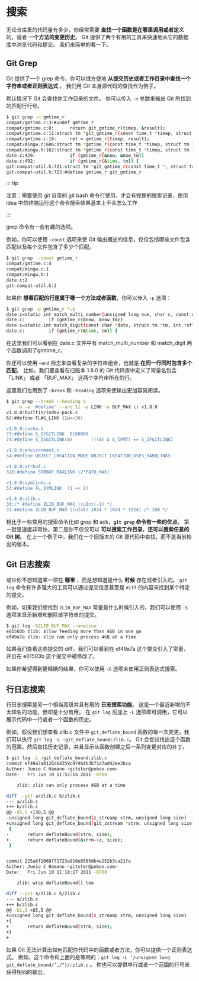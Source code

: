 # 搜索

无论仓库里的代码量有多少，你经常需要 **查找一个函数是在哪里调用或者定义** 的，或者 **一个方法的变更历史**。 Git 提供了两个有用的工具来快速地从它的数据库中浏览代码和提交。 我们来简单的看一下。

## Git Grep

Git 提供了一个 grep 命令，你可以很方便地 **从提交历史或者工作目录中查找一个字符串或者正则表达式** 。 我们用 Git 本身源代码的查找作为例子。

默认情况下 Git 会查找你工作目录的文件。 你可以传入 `-n` 参数来输出 Git 所找到的匹配行行号。

```bash
$ git grep -n gmtime_r
compat/gmtime.c:3:#undef gmtime_r
compat/gmtime.c:8:      return git_gmtime_r(timep, &result);
compat/gmtime.c:11:struct tm *git_gmtime_r(const time_t *timep, struct tm *result)
compat/gmtime.c:16:     ret = gmtime_r(timep, result);
compat/mingw.c:606:struct tm *gmtime_r(const time_t *timep, struct tm *result)
compat/mingw.h:162:struct tm *gmtime_r(const time_t *timep, struct tm *result);
date.c:429:             if (gmtime_r(&now, &now_tm))
date.c:492:             if (gmtime_r(&time, tm)) {
git-compat-util.h:721:struct tm *git_gmtime_r(const time_t *, struct tm *);
git-compat-util.h:723:#define gmtime_r git_gmtime_r
```

::: tip

注意：需要使用 git 自带的 git bash 命令行使用，才会有完整的搜索记录，使用 idea 中的终端运行这个命令搜索结果基本上不会怎么工作

:::

grep 命令有一些有趣的选项。

例如，你可以使用 `–count`  选项来使 Git 输出概述的信息，仅仅包括哪些文件包含匹配以及每个文件包含了多少个匹配。

```bash
$ git grep --count gmtime_r
compat/gmtime.c:4
compat/mingw.c:1
compat/mingw.h:1
date.c:2
git-compat-util.h:2
```

如果你 **想看匹配的行是属于哪一个方法或者函数**，你可以传入 `-p` 选项：

```bash
$ git grep -p gmtime_r *.c
date.c=static int match_multi_number(unsigned long num, char c, const char *date, char *end, struct tm *tm)
date.c:         if (gmtime_r(&now, &now_tm))
date.c=static int match_digit(const char *date, struct tm *tm, int *offset, int *tm_gmt)
date.c:         if (gmtime_r(&time, tm)) {
```

在这里我们可以看到在 date.c 文件中有 match_multi_number 和 match_digit 两个函数调用了gmtime_r。

你还可以使用 `–and`  标志来查看复杂的字符串组合，也就是 **在同一行同时包含多个匹配**。 比如，我们要查看在旧版本 1.8.0 的 Git 代码库中定义了常量名包含  「LINK」 或者 「BUF_MAX」 这两个字符串所在的行。

这里我们也用到了 `–break` 和 `–heading` 选项来使输出更加容易阅读。

```bash
$ git grep --break --heading \
    -n -e '#define' --and \( -e LINK -e BUF_MAX \) v1.8.0
v1.8.0:builtin/index-pack.c
62:#define FLAG_LINK (1u<<20)

v1.8.0:cache.h
73:#define S_IFGITLINK  0160000
74:#define S_ISGITLINK(m)       (((m) & S_IFMT) == S_IFGITLINK)

v1.8.0:environment.c
54:#define OBJECT_CREATION_MODE OBJECT_CREATION_USES_HARDLINKS

v1.8.0:strbuf.c
326:#define STRBUF_MAXLINK (2*PATH_MAX)

v1.8.0:symlinks.c
53:#define FL_SYMLINK  (1 << 2)

v1.8.0:zlib.c
30:/* #define ZLIB_BUF_MAX ((uInt)-1) */
31:#define ZLIB_BUF_MAX ((uInt) 1024 * 1024 * 1024) /* 1GB */
```

相比于一些常用的搜索命令比如 grep 和 ack，**`git grep` 命令有一些的优点**。 第一就是速度非常快，第二是你不仅仅可以 **可以搜索工作目录**，**还可以搜索任意的 Git 树**。 在上一个例子中，我们在一个旧版本的 Git 源代码中查找，而不是当前检出的版本。

## Git 日志搜索

或许你不想知道某一项在 **哪里** ，而是想知道是什么 **时候** 存在或者引入的。 `git log` 命令有许多强大的工具可以通过提交信息甚至是 `diff` 的内容来找到某个特定的提交。

例如，如果我们想找到 `ZLIB_BUF_MAX` 常量是什么时候引入的，我们可以使用  `-S`  选项来显示新增和删除该字符串的提交。

```bash
$ git log -SZLIB_BUF_MAX --oneline
e01503b zlib: allow feeding more than 4GB in one go
ef49a7a zlib: zlib can only process 4GB at a time
```

如果我们查看这些提交的 diff，我们可以看到在 ef49a7a 这个提交引入了常量，并且在 e01503b 这个提交中被修改了。

如果你希望得到更精确的结果，你可以使用 `-G` 选项来使用正则表达式搜索。

## 行日志搜索

行日志搜索是另一个相当高级并且有用的 **日志搜索功能**。 这是一个最近新增的不太知名的功能，但却是十分有用。 在 `git log`  后加上 `-L`  选项即可调用，它可以展示代码中一行或者一个函数的历史。

例如，假设我们想查看 zlib.c 文件中 `git_deflate_bound`  函数的每一次变更，我们可以执行 `git log -L :git_deflate_bound:zlib.c`。 Git 会尝试找出这个函数的范围，然后查找历史记录，并且显示从函数创建之后一系列变更对应的补丁。

```bash
$ git log -L :git_deflate_bound:zlib.c
commit ef49a7a0126d64359c974b4b3b71d7ad42ee3bca
Author: Junio C Hamano <gitster@pobox.com>
Date:   Fri Jun 10 11:52:15 2011 -0700

    zlib: zlib can only process 4GB at a time

diff --git a/zlib.c b/zlib.c
--- a/zlib.c
+++ b/zlib.c
@@ -85,5 +130,5 @@
-unsigned long git_deflate_bound(z_streamp strm, unsigned long size)
+unsigned long git_deflate_bound(git_zstream *strm, unsigned long size)
 {
-       return deflateBound(strm, size);
+       return deflateBound(&strm->z, size);
 }


commit 225a6f1068f71723a910e8565db4e252b3ca21fa
Author: Junio C Hamano <gitster@pobox.com>
Date:   Fri Jun 10 11:18:17 2011 -0700

    zlib: wrap deflateBound() too

diff --git a/zlib.c b/zlib.c
--- a/zlib.c
+++ b/zlib.c
@@ -81,0 +85,5 @@
+unsigned long git_deflate_bound(z_streamp strm, unsigned long size)
+{
+       return deflateBound(strm, size);
+}
+
```

如果 Git 无法计算出如何匹配你代码中的函数或者方法，你可以提供一个正则表达式。 例如，这个命令和上面的是等同的：`git log -L ‘/unsigned long git_deflate_bound/’,/^}/:zlib.c` 。 你也可以提供单行或者一个范围的行号来获得相同的输出。